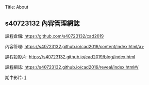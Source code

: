 Title: About

## s40723132 內容管理網誌

課程倉儲: <a href="https://github.com/s40723132/cad2019">https://github.com/s40723132/cad2019</a>

內容管理: <a href="https://s40723132.github.io/cad2019/content/index.html">https://s40723132.github.io/cad2019/content/index.html/a>

課程投影片: <a href="https://s40723132.github.io/cad2019/blog/index.html">https://s40723132.github.io/cad2019/blog/index.html</a>

課程網誌: <a href="https://s40723132.github.io/cad2019/reveal/index.html#/">https://s40723132.github.io/cad2019/reveal/index.html#/</a>

期中影片: <a href="1">1</a>







